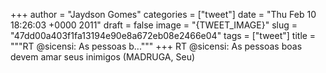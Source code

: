 
+++
author = "Jaydson Gomes"
categories = ["tweet"]
date = "Thu Feb 10 18:26:03 +0000 2011"
draft = false
image = "{TWEET_IMAGE}"
slug = "47dd00a403f1fa13194e90e8a672eb08e2466e04"
tags = ["tweet"]
title = """RT @sicensi: As pessoas b..."""
+++
RT @sicensi: As pessoas boas devem amar seus inimigos (MADRUGA, Seu)
